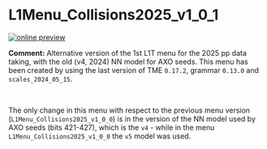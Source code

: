 # L1Menu_Collisions2025_v1_0_1

[![online preview](https://img.shields.io/badge/Online%20preview-click%20here-blue)](https://htmlpreview.github.io/?https://github.com/cms-l1-dpg/L1MenuRun3/blob/master/development/L1Menu_Collisions2025_v1_0_1/L1Menu_Collisions2025_v1_0_1.html)

**Comment:** 
Alternative version of the 1st L1T menu for the 2025 pp data taking, with the old (v4, 2024) NN model for AXO seeds.
This menu has been created by using the last version of TME `0.17.2`, grammar `0.13.0` and `scales_2024_05_15`.

<br/>

The only change in this menu with respect to the previous menu version (`L1Menu_Collisions2025_v1_0_0`) is in the version of the NN model used by AXO seeds (bits 421-427), which is the `v4` - while in the menu `L1Menu_Collisions2025_v1_0_0` the `v5` model was used.
